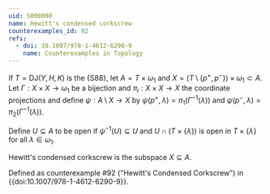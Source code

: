 ```yaml
---
uid: S000090
name: Hewitt's condensed corkscrew
counterexamples_id: 92
refs:
  - doi: 10.1007/978-1-4612-6290-9 
    name: Counterexamples in Topology
---
```


If $T = \text{DJ}(Y, H, K)$ is the {S88}, let $A = T \times \omega_1$ and $X = (T\setminus \{p^+, p^-\}) \times \omega_1 \subset A$. Let $\Gamma:X \times X \rightarrow \omega_1$ be a bijection and $\pi_i:X\times X\to X$ the coordinate projections and define $\psi: A \setminus X \rightarrow X$ by $\psi(p^+, \lambda) = \pi_1 (\Gamma^{-1}(\lambda))$ and $\psi(p^-, \lambda) = \pi_2 (\Gamma^{-1}(\lambda))$. 

Define $U\subseteq A$ to be open if $\psi^{-1}(U)\subseteq U$ and $U\cap (T\times \{\lambda\})$ is open in $T\times \{\lambda\}$ for all $\lambda\in \omega_1$.

Hewitt's condensed corkscrew is the subspace $X\subseteq A$.

Defined as counterexample #92 ("Hewitt's Condensed Corkscrew")
in {{doi:10.1007/978-1-4612-6290-9}}.
